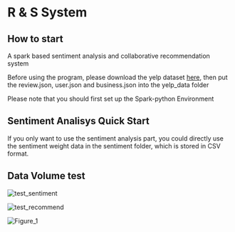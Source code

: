 # R & S System

## How to start
A spark based sentiment analysis and collaborative recommendation system

Before using the program, please download the yelp dataset [here](https://www.yelp.com/dataset), then put the review.json, user.json and business.json into the yelp_data folder

Please note that you should first set up the Spark-python Environment

## Sentiment Analisys Quick Start
If you only want to use the sentiment analysis part, you could directly use the sentiment weight data in the sentiment folder, which is stored in CSV format.

## Data Volume test

![test_sentiment](https://github.com/elenathFGS/BA_Sentiment_Recommend/tree/master/test_sentiment.png)

![test_recommend](https://github.com/elenathFGS/BA_Sentiment_Recommend/tree/master/test_recommend.png)

![Figure_1](https://github.com/elenathFGS/BA_Sentiment_Recommend/tree/master/Figure_1.png)